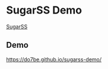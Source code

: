 # SugarSS Demo

[SugarSS](https://github.com/postcss/sugarss)

## Demo

https://do7be.github.io/sugarss-demo/
